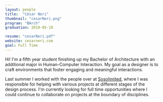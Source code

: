```yaml
---
layout: people
title:  "César Neri"
thumbnail: "cesarNeri.png"
program: "BArch"
graduation: 2018-05-19

resume: "cesarNeri.pdf"
website: cesarneri.com
goal: Full Time
---
```


Hi! I'm a fifth year student finishing up my Bachelor of Architecture with an additional major in Human-Computer Interaction. My goal as a designer is to craft environments that foster engaging and meaningful interactions.  

Last summer I worked with the people over at [Sosolimited](sosolimited.com), where I was responsible for helping with various projects at different stages of the design process. I'm currently looking for full time opportunities where I could continue to collaborate on projects at the boundary of disciplines. 
